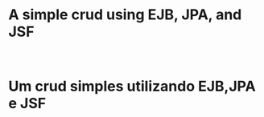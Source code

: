 <h1>A simple crud using EJB, JPA, and JSF</h1>
<br/>
<h1>Um crud simples utilizando EJB,JPA e JSF</h1>
